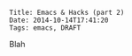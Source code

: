     Title: Emacs & Hacks (part 2)
    Date: 2014-10-14T17:41:20
    Tags: emacs, DRAFT

Blah

<!-- more -->
